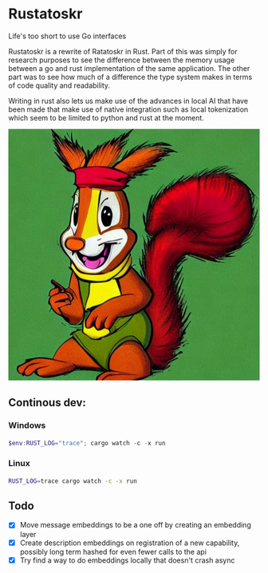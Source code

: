 # Rustatoskr
Life's too short to use Go interfaces

Rustatoskr is a rewrite of Ratatoskr in Rust. Part of this was simply for research purposes to see the difference between the memory usage between a go and rust implementation of the same application. The other part was to see how much of a difference the type system makes in terms of code quality and readability.

Writing in rust also lets us make use of the advances in local AI that have been made that make use of native integration such as local tokenization which seem to be limited to python and rust at the moment.

![Rustatoskr](docs/logo.jpg)

## Continous dev:

### Windows
```powershell
$env:RUST_LOG="trace"; cargo watch -c -x run
```

### Linux
```sh
RUST_LOG=trace cargo watch -c -x run
```


## Todo
- [x] Move message embeddings to be a one off by creating an embedding layer
- [x] Create description embeddings on registration of a new capability, possibly long term hashed for even fewer calls to the api
- [x] Try find a way to do embeddings locally that doesn't crash async